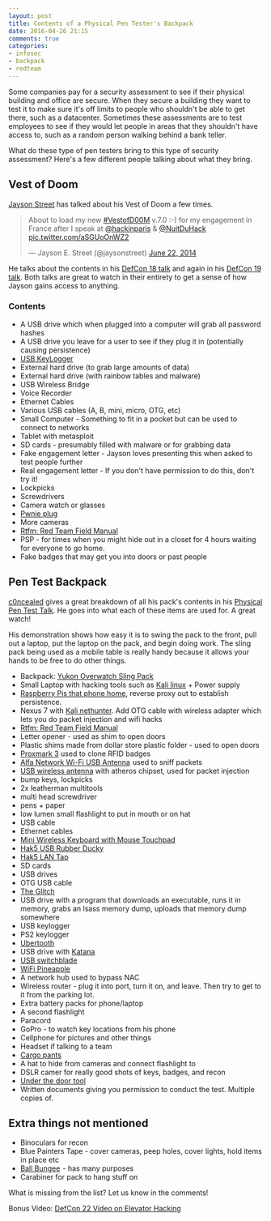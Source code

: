 ```yaml
---
layout: post
title: Contents of a Physical Pen Tester's Backpack
date: 2016-04-26 21:15
comments: true
categories:
- infosec
- backpack
- redteam
---
```

Some companies pay for a security assessment to see if their physical building and office are secure. When they secure a building they want to test it to make sure it's off limits to people who shouldn't be able to get there, such as a datacenter. Sometimes these assessments are to test employees to see if they would let people in areas that they shouldn't have access to, such as a random person walking behind a bank teller.

What do these type of pen testers bring to this type of security assessment? Here's a few different people talking about what they bring.

## Vest of Doom
[Jayson Street](https://twitter.com/jaysonstreet?ref_src=twsrc%5Etfw) has talked about his Vest of Doom a few times.
<blockquote class="twitter-tweet" data-lang="en"><p lang="en" dir="ltr">About to load my new <a href="https://twitter.com/hashtag/VestofD00M?src=hash">#VestofD00M</a> v.7.0 :-) for my engagement in France after I speak at <a href="https://twitter.com/hackinparis">@hackinparis</a> &amp; <a href="https://twitter.com/NuitDuHack">@NuitDuHack</a> <a href="http://t.co/aSGUoOnWZ2">pic.twitter.com/aSGUoOnWZ2</a></p>&mdash; Jayson E. Street (@jaysonstreet) <a href="https://twitter.com/jaysonstreet/status/480780151291383808">June 22, 2014</a></blockquote>
<script async src="//platform.twitter.com/widgets.js" charset="utf-8"></script>

He talks about the contents in his [DefCon 18 talk](https://youtu.be/EzGwO5L9oq4?t=38m3s) and again in his [DefCon 19 talk](https://youtu.be/4-qnYaw7VGo?t=30m20s). Both talks are great to watch in their entirety to get a sense of how Jayson gains access to anything.

### Contents

* A USB drive which when plugged into a computer will grab all password hashes
* A USB drive you leave for a user to see if they plug it in (potentially causing persistence)
* <a  href="http://www.amazon.com/gp/product/B004TUBOKW/ref=as_li_tl?ie=UTF8&camp=1789&creative=9325&creativeASIN=B004TUBOKW&linkCode=as2&tag=tunn01-20&linkId=F3SFZ64MFDOGAL5M">USB KeyLogger</a><img src="http://ir-na.amazon-adsystem.com/e/ir?t=tunn01-20&l=as2&o=1&a=B004TUBOKW" width="1" height="1" border="0" alt="" style="border:none !important; margin:0px !important;" />
* External hard drive (to grab large amounts of data)
* External hard drive (with rainbow tables and malware)
* USB Wireless Bridge
* Voice Recorder
* Ethernet Cables
* Various USB cables (A, B, mini, micro, OTG, etc)
* Small Computer - Something to fit in a pocket but can be used to connect to networks
* Tablet with metasploit
* SD cards - presumably filled with malware or for grabbing data
* Fake engagement letter - Jayson loves presenting this when asked to test people further
* Real engagement letter - If you don't have permission to do this, don't try it!
* Lockpicks
* Screwdrivers 	
* Camera watch or glasses
* [Pwnie plug](https://www.pwnieexpress.com/product/pwn-plug-elite/)
* More cameras
* <a  href="http://www.amazon.com/gp/product/1494295504/ref=as_li_tl?ie=UTF8&camp=1789&creative=9325&creativeASIN=1494295504&linkCode=as2&tag=tunn01-20&linkId=PRMYD4RTK3KJKUZN">Rtfm: Red Team Field Manual</a><img src="http://ir-na.amazon-adsystem.com/e/ir?t=tunn01-20&l=as2&o=1&a=1494295504" width="1" height="1" border="0" alt="" style="border:none !important; margin:0px !important;" />
* PSP - for times when you might hide out in a closet for 4 hours waiting for everyone to go home.
* Fake badges that may get you into doors or past people



## Pen Test Backpack

[c0ncealed](https://twitter.com/c0ncealed) gives a great breakdown of all his pack's contents in his [Physical Pen Test Talk](https://www.youtube.com/watch?v=KRx1NmG7h2I). He goes into what each of these items are used for. A great watch!

His demonstration shows how easy it is to swing the pack to the front, pull out a laptop, put the laptop on the pack, and begin doing work. The sling pack being used as a mobile table is really handy because it allows your hands to be free to do other things.

* Backpack: <a  href="http://www.amazon.com/gp/product/B00IUW2I4G/ref=as_li_tl?ie=UTF8&camp=1789&creative=9325&creativeASIN=B00IUW2I4G&linkCode=as2&tag=tunn01-20&linkId=PMYMEFP26QRJJSSC">Yukon Overwatch Sling Pack</a><img src="http://ir-na.amazon-adsystem.com/e/ir?t=tunn01-20&l=as2&o=1&a=B00IUW2I4G" width="1" height="1" border="0" alt="" style="border:none !important; margin:0px !important;" />
* Small Laptop with hacking tools such as [Kali linux](https://www.kali.org/) + Power supply
* [Raspberry Pis that phone home](http://www.tunnelsup.com/raspberry-pi-phoning-home-using-a-reverse-remote-ssh-tunnel/), reverse proxy out to establish persistence.
* Nexus 7 with [Kali nethunter](https://www.kali.org/kali-linux-nethunter/). Add OTG cable with wireless adapter which lets you do packet injection and wifi hacks
* <a  href="http://www.amazon.com/gp/product/1494295504/ref=as_li_tl?ie=UTF8&camp=1789&creative=9325&creativeASIN=1494295504&linkCode=as2&tag=tunn01-20&linkId=PRMYD4RTK3KJKUZN">Rtfm: Red Team Field Manual</a><img src="http://ir-na.amazon-adsystem.com/e/ir?t=tunn01-20&l=as2&o=1&a=1494295504" width="1" height="1" border="0" alt="" style="border:none !important; margin:0px !important;" />
* Letter opener - used as shim to open doors
* Plastic shims made from dollar store plastic folder - used to open doors
* [Proxmark 3](https://proxmark3.com/) used to clone RFID badges
* <a  href="http://www.amazon.com/gp/product/B000WXSO76/ref=as_li_tl?ie=UTF8&camp=1789&creative=9325&creativeASIN=B000WXSO76&linkCode=as2&tag=tunn01-20&linkId=FZEP6JNRAQO3NZYG">Alfa Network Wi-Fi USB Antenna</a><img src="http://ir-na.amazon-adsystem.com/e/ir?t=tunn01-20&l=as2&o=1&a=B000WXSO76" width="1" height="1" border="0" alt="" style="border:none !important; margin:0px !important;" /> used to sniff packets
* [USB wireless antenna](http://www.tp-link.com/en/products/details/TL-WN722N.html) with atheros chipset, used for packet injection
* bump keys, lockpicks
* 2x leatherman multitools
* multi head screwdriver
* pens + paper
* low lumen small flashlight to put in mouth or on hat
* USB cable
* Ethernet cables
* <a  href="http://www.amazon.com/gp/product/B00I5SW8MC/ref=as_li_tl?ie=UTF8&camp=1789&creative=9325&creativeASIN=B00I5SW8MC&linkCode=as2&tag=tunn01-20&linkId=6XNR4E7LBBXPFJT7">Mini Wireless Keyboard with Mouse Touchpad</a><img src="http://ir-na.amazon-adsystem.com/e/ir?t=tunn01-20&l=as2&o=1&a=B00I5SW8MC" width="1" height="1" border="0" alt="" style="border:none !important; margin:0px !important;" />
* [Hak5 USB Rubber Ducky](http://hakshop.myshopify.com/collections/usb-rubber-ducky/products/usb-rubber-ducky)
* [Hak5 LAN Tap](http://hakshop.myshopify.com/collections/accessory/products/throwing-star-lan-tap)
* SD cards
* USB drives
* OTG USB cable
* [The Glitch](http://theglitch.sourceforge.net/)
* USB drive with a program that downloads an executable, runs it in memory, grabs an lsass memory dump, uploads that memory dump somewhere
* USB keylogger
* PS2 keylogger
* [Ubertooth](http://ubertooth.sourceforge.net/)
* USB drive with [Katana](https://sourceforge.net/projects/katana-usb/)
* [USB switchblade](https://hak5.org/usb-switchblade)
* [WiFi Pineapple](http://hakshop.myshopify.com/collections/wifi-pineapple-kits/products/wifi-pineapple?variant=81044992)
* A network hub used to bypass NAC
* Wireless router - plug it into port, turn it on, and leave. Then try to get to it from the parking lot.
* Extra battery packs for phone/laptop
* A second flashlight 
* Paracord
* GoPro - to watch key locations from his phone
* Cellphone for pictures and other things
* Headset if talking to a team
* [Cargo pants](http://www.lapolicegear.com/)
* A hat to hide from cameras and connect flashlight to
* DSLR camer for really good shots of keys, badges, and recon
* [Under the door tool](https://www.youtube.com/watch?v=WAkJRpKeyYg)
* Written documents giving you permission to conduct the test. Multiple copies of.


## Extra things not mentioned

* Binoculars for recon
* Blue Painters Tape - cover cameras, peep holes, cover lights, hold items in place etc
* <a  href="http://www.amazon.com/gp/product/B00DPLM5YU/ref=as_li_tl?ie=UTF8&camp=1789&creative=9325&creativeASIN=B00DPLM5YU&linkCode=as2&tag=tunn01-20&linkId=L5QLGCE3SZXJA5AP">Ball Bungee</a><img src="http://ir-na.amazon-adsystem.com/e/ir?t=tunn01-20&l=as2&o=1&a=B00DPLM5YU" width="1" height="1" border="0" alt="" style="border:none !important; margin:0px !important;" /> - has many purposes
* Carabiner for pack to hang stuff on


What is missing from the list? Let us know in the comments!

Bonus Video: [DefCon 22 Video on Elevator Hacking](https://www.youtube.com/watch?v=oHf1vD5_b5I)

